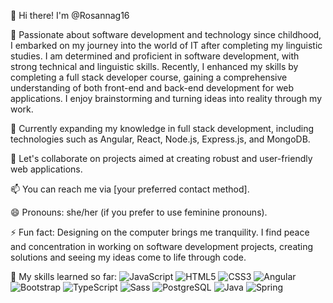 👋 Hi there! I'm @Rosannag16

🚀 Passionate about software development and technology since childhood, I embarked on my journey into the world of IT after completing my linguistic studies. I am determined and proficient in software development, with strong technical and linguistic skills. Recently, I enhanced my skills by completing a full stack developer course, gaining a comprehensive understanding of both front-end and back-end development for web applications. I enjoy brainstorming and turning ideas into reality through my work.

🌱 Currently expanding my knowledge in full stack development, including technologies such as Angular, React, Node.js, Express.js, and MongoDB.

💬 Let's collaborate on projects aimed at creating robust and user-friendly web applications.

📫 You can reach me via [your preferred contact method].

😄 Pronouns: she/her (if you prefer to use feminine pronouns).

⚡ Fun fact: Designing on the computer brings me tranquility. I find peace and concentration in working on software development projects, creating solutions and seeing my ideas come to life through code.

📝 My skills learned so far:
![JavaScript](https://img.shields.io/badge/-JavaScript-black?logo=javascript&style=social)
![HTML5](https://img.shields.io/badge/-HTML5-black?logo=html5&style=social)
![CSS3](https://img.shields.io/badge/-CSS3-black?logo=css3&style=social)
![Angular](https://img.shields.io/badge/-Angular-black?logo=angular&style=social)
![Bootstrap](https://img.shields.io/badge/-Bootstrap-black?logo=bootstrap&style=social)
![TypeScript](https://img.shields.io/badge/-TypeScript-black?logo=typescript&style=social)
![Sass](https://img.shields.io/badge/-Sass-black?logo=sass&style=social)
![PostgreSQL](https://img.shields.io/badge/-PostgreSQL-black?logo=postgresql&style=social)
![Java](https://img.shields.io/badge/-Java-black?logo=java&logoColor=white&style=social)
![Spring](https://img.shields.io/badge/-Spring-black?logo=spring&style=social)
